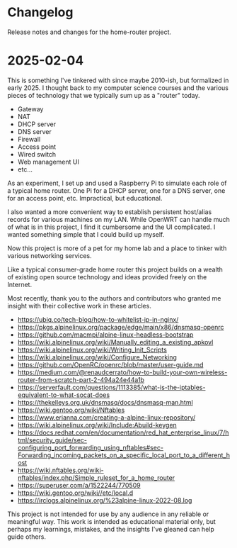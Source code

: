 # Changelog

Release notes and changes for the home-router project.

# 2025-02-04

This is something I've tinkered with since maybe 2010-ish, but formalized in early 2025. I thought back to my computer science courses and the various pieces of technology that we typically sum up as a "router" today.

* Gateway
* NAT
* DHCP server
* DNS server
* Firewall
* Access point
* Wired switch
* Web management UI
* etc...

As an experiment, I set up and used a Raspberry Pi to simulate each role of a typical home router. One Pi for a DHCP server, one for a DNS server, one for an access point, etc. Impractical, but educational.

I also wanted a more convenient way to establish persistent host/alias records for various machines on my LAN. While OpenWRT can handle much of what is in this project, I find it cumbersome and the UI complicated. I wanted something simple that I could build up myself.

Now this project is more of a pet for my home lab and a place to tinker with various networking services.

Like a typical consumer-grade home router this project builds on a wealth of existing open source technology and ideas provided freely on the Internet.

Most recently, thank you to the authors and contributors who granted me insight with their collective work in these articles.

* https://ubiq.co/tech-blog/how-to-whitelist-ip-in-nginx/
* https://pkgs.alpinelinux.org/package/edge/main/x86/dnsmasq-openrc
* https://github.com/macmpi/alpine-linux-headless-bootstrap
* https://wiki.alpinelinux.org/wiki/Manually_editing_a_existing_apkovl
* https://wiki.alpinelinux.org/wiki/Writing_Init_Scripts
* https://wiki.alpinelinux.org/wiki/Configure_Networking
* https://github.com/OpenRC/openrc/blob/master/user-guide.md
* https://medium.com/@renaudcerrato/how-to-build-your-own-wireless-router-from-scratch-part-2-494a24e44a1b
* https://serverfault.com/questions/1113385/what-is-the-iptables-equivalent-to-what-socat-does
* https://thekelleys.org.uk/dnsmasq/docs/dnsmasq-man.html
* https://wiki.gentoo.org/wiki/Nftables
* https://www.erianna.com/creating-a-alpine-linux-repository/
* https://wiki.alpinelinux.org/wiki/Include:Abuild-keygen
* https://docs.redhat.com/en/documentation/red_hat_enterprise_linux/7/html/security_guide/sec-configuring_port_forwarding_using_nftables#sec-Forwarding_incoming_packets_on_a_specific_local_port_to_a_different_host
* https://wiki.nftables.org/wiki-nftables/index.php/Simple_ruleset_for_a_home_router
* https://superuser.com/a/1522244/770509
* https://wiki.gentoo.org/wiki//etc/local.d
* https://irclogs.alpinelinux.org/%23alpine-linux-2022-08.log

This project is not intended for use by any audience in any reliable or meaningful way. This work is intended as educational material only, but perhaps my learnings, mistakes, and the insights I've gleaned can help guide others.

